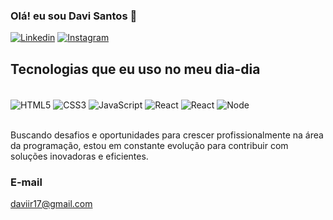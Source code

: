 ### Olá! eu sou Davi Santos 👋

[![Linkedin](https://img.shields.io/badge/LinkedIn-0077B5?style=for-the-badge&logo=linkedin&logoColor=white)](https://www.linkedin.com/in/davisantoss/)
[![Instagram](https://img.shields.io/badge/Instagram-E4405F?style=for-the-badge&logo=instagram&logoColor=white)](https://www.instagram.com/davisant_os/)


## Tecnologias que eu uso no meu dia-dia

<div style=" display: inline_block"><br/>
    <img align="center" alt="HTML5" src="https://img.shields.io/badge/HTML5-E34F26?style=for-the-badge&logo=html5&logoColor=white"/>
    <img align="center" alt="CSS3" src="https://img.shields.io/badge/CSS3-1572B6?style=for-the-badge&logo=css3&logoColor=white"/>
    <img align="center" alt="JavaScript" src="https://img.shields.io/badge/JavaScript-F7DF1E?style=for-the-badge&logo=javascript&logoColor=black"/>
    <img align="center" alt="React" src="https://img.shields.io/badge/React-20232A?style=for-the-badge&logo=react&logoColor=61DAFB"/>
    <img align="center" alt="React" src="https://img.shields.io/badge/Python-3776AB?style=for-the-badge&logo=python&logoColor=white"/>
     <img align="center" alt="Node" src="https://nodejs.org/static/images/logo.svg"/>
</div><br/>

Buscando desafios e oportunidades para crescer profissionalmente na área da programação, estou em constante evolução para contribuir com soluções inovadoras e eficientes. 

### E-mail
daviir17@gmail.com
